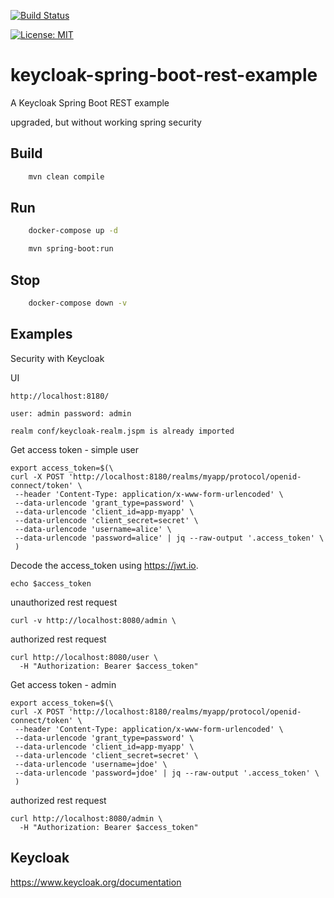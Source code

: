 [![Build Status](https://travis-ci.com/claudioaltamura/keycloak-spring-boot-rest-example.svg?branch=master)](https://travis-ci.com/github/claudioaltamura/keycloak-spring-boot-rest-example)

[![License: MIT](https://img.shields.io/badge/License-MIT-yellow.svg)](https://opensource.org/licenses/MIT)

# keycloak-spring-boot-rest-example
A Keycloak Spring Boot REST example

upgraded, but without working spring security

## Build
```bash
    mvn clean compile
```
## Run
```bash
    docker-compose up -d
```
```bash
    mvn spring-boot:run
```
## Stop
```bash
    docker-compose down -v
```
## Examples

Security with Keycloak

UI

    http://localhost:8180/

    user: admin password: admin

    realm conf/keycloak-realm.jspm is already imported 

Get access token - simple user

    export access_token=$(\
    curl -X POST 'http://localhost:8180/realms/myapp/protocol/openid-connect/token' \
     --header 'Content-Type: application/x-www-form-urlencoded' \
     --data-urlencode 'grant_type=password' \
     --data-urlencode 'client_id=app-myapp' \
     --data-urlencode 'client_secret=secret' \
     --data-urlencode 'username=alice' \
     --data-urlencode 'password=alice' | jq --raw-output '.access_token' \
     )

Decode the access_token using https://jwt.io.

    echo $access_token

unauthorized rest request

    curl -v http://localhost:8080/admin \

authorized rest request

    curl http://localhost:8080/user \
      -H "Authorization: Bearer $access_token"

Get access token - admin

    export access_token=$(\
    curl -X POST 'http://localhost:8180/realms/myapp/protocol/openid-connect/token' \
     --header 'Content-Type: application/x-www-form-urlencoded' \
     --data-urlencode 'grant_type=password' \
     --data-urlencode 'client_id=app-myapp' \
     --data-urlencode 'client_secret=secret' \
     --data-urlencode 'username=jdoe' \
     --data-urlencode 'password=jdoe' | jq --raw-output '.access_token' \
     )

authorized rest request

    curl http://localhost:8080/admin \
      -H "Authorization: Bearer $access_token"

## Keycloak
https://www.keycloak.org/documentation
